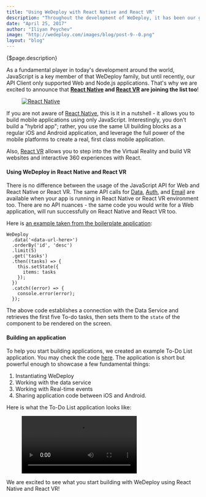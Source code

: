 ```yaml
---
title: "Using WeDeploy with React Native and React VR"
description: "Throughout the development of WeDeploy, it has been our goal to support as many platforms and environments as possible."
date: "April 25, 2017"
author: "Iliyan Peychev"
image: "http://wedeploy.com/images/blog/post-9--0.png"
layout: "blog"
---
```


<article>

{$page.description}

As a fundamental player in today's development around the world, JavaScript is a key member of that WeDeploy family, but until recently, our API Client only supported Web and Node.js applications. That's why we are excited to announce that **[React Native](https://facebook.github.io/react-native/) and [React VR](https://facebook.github.io/react-vr/) are joining the list too**!

<figure>
	<a href="https://github.com/wedeploy/boilerplate-data/tree/react-native" target="_blank">
		<img src="../images/blog/post-9--0.png" alt="React Native">
	</a>
</figure>

If you are not aware of [React Native](https://facebook.github.io/react-native/), this is it in a nutshell - it allows you to build mobile applications using only JavaScript. Interestingly, you don't build a "hybrid app"; rather, you use the same UI building blocks as a regular iOS and Android application, and leverage the full power of the mobile platforms to create a real, first class mobile application.

Also, [React VR](https://facebook.github.io/react-vr) allows you to step into the the Virtual Reality and build VR websites and interactive 360 experiences with React.

#### Using WeDeploy in React Native and React VR

There is no difference between the usage of the JavaScript API for Web and React Native or React VR. The same API calls for [Data](/docs/data/saving-data.html), [Auth](/docs/auth/manage-users.html), and [Email](/docs/email/sending-email.html) are available when your app is running in React Native or React VR environment too. There are no API nuances - the same code you would write for a Web application, will run successfully on React Native and React VR too.

Here is [an example taken from the boilerplate application](https://github.com/wedeploy/boilerplate-data/blob/43e5d19b49ac3d5b59f7ec646f36aadd1cecc616/TodoApp/pages/list-items.js#L24-L36):

```text/javascript
WeDeploy
  .data('<data-url-here>')
  .orderBy('id', 'desc')
  .limit(5)
  .get('tasks')
  .then((tasks) => {
    this.setState({
      items: tasks
    });
  })
  .catch((error) => {
    console.error(error);
  });
```

The above code establishes a connection with the Data Service and retrieves the first five To-do tasks, then sets them to the `state` of the component to be rendered on the screen.

#### Building an application

To help you start building applications, we created an example To-Do List application. You may check the code [here](https://github.com/wedeploy/boilerplate-data/tree/react-native). The application is short but powerful enough to showcase a few fundamental things:

1. Instantiating WeDeploy
2. Working with the data service
3. Working with Real-time events
4. Sharing application code between iOS and Android.

Here is what the To-Do List application looks like:

<figure>
  <video controls style="max-width: 300px;">
    <source src="../images/blog/post-9--1.webm" type="video/webm">
    <source src="../images/blog/post-9--1.mp4" type="video/mp4">
    Your browser doesn't support HTML5 video in WebM with VP8/VP9 or MP4 with H.264.
  </video>
</figure>

We are excited to see what you start building with WeDeploy using React Native and React VR!

</article>
